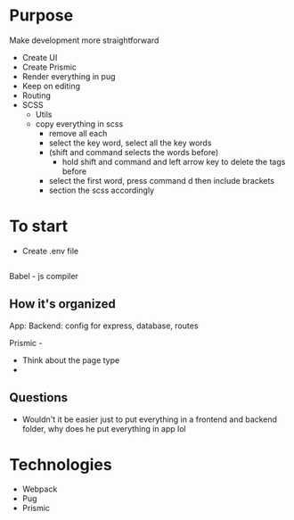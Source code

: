 # Purpose

Make development more straightforward

- Create UI
- Create Prismic
- Render everything in pug
- Keep on editing
- Routing
- SCSS
  - Utils
  - copy everything in scss
    - remove all each
    - select the key word, select all the key words
    - (shift and command selects the words before)
      - hold shift and command and left arrow key to delete the tags before
    - select the first word, press command d then include brackets
    - section the scss accordingly

# To start

- Create .env file

```

```

Babel - js compiler

## How it's organized

App:
Backend: config for express, database, routes

Prismic -

- Think about the page type
-

## Questions

- Wouldn't it be easier just to put everything in a frontend and backend folder, why does he put everything in app lol

# Technologies

- Webpack
- Pug
- Prismic
